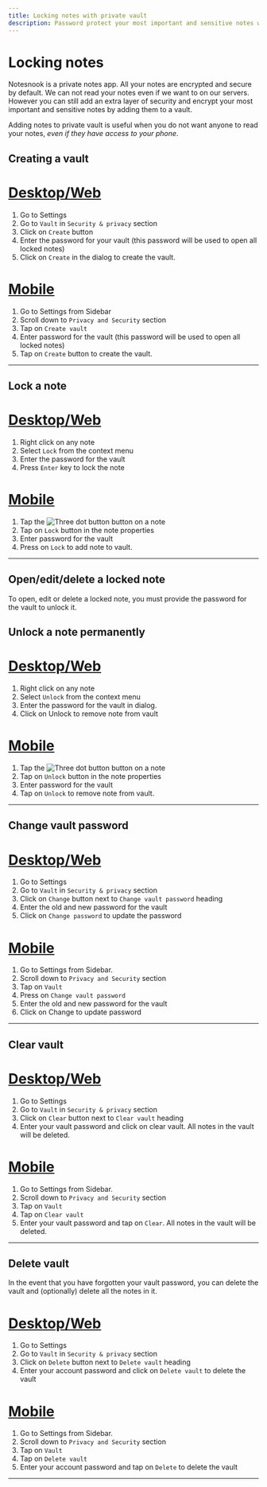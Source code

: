 ```yaml
---
title: Locking notes with private vault
description: Password protect your most important and sensitive notes with private vault and store them encrypted even on your device.
---
```


# Locking notes

Notesnook is a private notes app. All your notes are encrypted and secure by default. We can not read your notes even if we want to on our servers. However you can still add an extra layer of security and encrypt your most important and sensitive notes by adding them to a vault.

Adding notes to private vault is useful when you do not want anyone to read your notes, _even if they have access to your phone_.

## Creating a vault

# [Desktop/Web](#/tab/web)

1. Go to Settings
2. Go to `Vault` in `Security & privacy` section
3. Click on `Create` button
4. Enter the password for your vault (this password will be used to open all locked notes)
5. Click on `Create` in the dialog to create the vault.

# [Mobile](#/tab/mobile)

1. Go to Settings from Sidebar
2. Scroll down to `Privacy and Security` section
3. Tap on `Create vault`
4. Enter password for the vault (this password will be used to open all locked notes)
5. Tap on `Create` button to create the vault.

---

## Lock a note

# [Desktop/Web](#/tab/web)

1. Right click on any note
2. Select `Lock` from the context menu
3. Enter the password for the vault
4. Press `Enter` key to lock the note

# [Mobile](#/tab/mobile)

1. Tap the ![Three dot button](/three-dot-button.png) button on a note
2. Tap on `Lock` button in the note properties
3. Enter password for the vault
4. Press on `Lock` to add note to vault.

---

## Open/edit/delete a locked note

To open, edit or delete a locked note, you must provide the password for the vault to unlock it.

## Unlock a note permanently

# [Desktop/Web](#/tab/web)

1. Right click on any note
2. Select `Unlock` from the context menu
3. Enter the password for the vault in dialog.
4. Click on Unlock to remove note from vault

# [Mobile](#/tab/mobile)

1. Tap the ![Three dot button](/three-dot-button.png) button on a note
2. Tap on `Unlock` button in the note properties
3. Enter password for the vault
4. Tap on `Unlock` to remove note from vault.

---

## Change vault password

# [Desktop/Web](#/tab/web)

1. Go to Settings
2. Go to `Vault` in `Security & privacy` section
3. Click on `Change` button next to `Change vault password` heading
4. Enter the old and new password for the vault
5. Click on `Change password` to update the password

# [Mobile](#/tab/mobile)

1. Go to Settings from Sidebar.
2. Scroll down to `Privacy and Security` section
3. Tap on `Vault`
4. Press on `Change vault password`
5. Enter the old and new password for the vault
6. Click on Change to update password

---

## Clear vault

# [Desktop/Web](#/tab/web)

1. Go to Settings
2. Go to `Vault` in `Security & privacy` section
3. Click on `Clear` button next to `Clear vault` heading
4. Enter your vault password and click on clear vault. All notes in the vault will be deleted.

# [Mobile](#/tab/mobile)

1. Go to Settings from Sidebar.
2. Scroll down to `Privacy and Security` section
3. Tap on `Vault`
4. Tap on `Clear vault`
5. Enter your vault password and tap on `Clear`. All notes in the vault will be deleted.

---

## Delete vault

In the event that you have forgotten your vault password, you can delete the vault and (optionally) delete all the notes in it.

# [Desktop/Web](#/tab/web)

1. Go to Settings
2. Go to `Vault` in `Security & privacy` section
3. Click on `Delete` button next to `Delete vault` heading
4. Enter your account password and click on `Delete vault` to delete the vault

# [Mobile](#/tab/mobile)

1. Go to Settings from Sidebar.
2. Scroll down to `Privacy and Security` section
3. Tap on `Vault`
4. Tap on `Delete vault`
5. Enter your account password and tap on `Delete` to delete the vault

---
